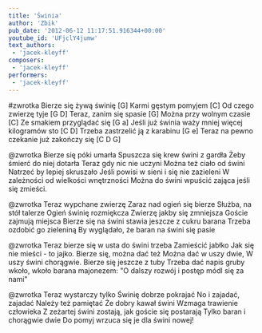 ```yaml
---
title: 'Świnia'
author: 'Zbik'
pub_date: '2012-06-12 11:17:51.916344+00:00'
youtube_id: 'UFjclY4jumw'
text_authors:
 - 'jacek-kleyff'
composers:
 - 'jacek-kleyff'
performers:
 - 'jacek-kleyff'
---
```


#zwrotka
Bierze się żywą świnię [G]
Karmi gęstym pomyjem [C]
Od czego zwierzę tyje [G D] 
Teraz, zanim się spasie [G]
Można przy wolnym czasie [C]
Ze smakiem przyglądać się [G a]
Jeśli już świnia waży mniej więcej kilogramów sto [C D]
Trzeba zastrzelić ją z karabinu [G e]
Teraz na pewno czekanie już zakończy się [C D G]

@zwrotka
Bierze się póki umarła
Spuszcza się krew świni z gardła
Żeby śmierć do niej dotarła
Teraz gdy nic nie uczyni
Można też ciało od świni
Natrzeć by lepiej skruszało
Jeśli powisi w sieni i się nie zazieleni
W zależności od wielkości wnętrzności
Można do świni wpuścić zająca jeśli się zmieści.

@zwrotka
Teraz wypchane zwierzę
Zaraz nad ogień się bierze
Służba, na stół talerze
Ogień świnię rozmiękcza
Zwierzę jakby się zmniejsza
Goście zajmują miejsca
Bierze się na świni stawia jeszcze z cukru barana
Trzeba ozdobić go zieleniną
By wyglądało, że baran na świni się pasie

@zwrotka
Teraz bierze się w usta do świni trzeba
Zamieścić jabłko
Jak się nie mieści - to jajko.
Bierze się, można dać też 
Można dać w uszy dwie,
W uszy świni chorągwie.
Bierze się jeszcze z tuby
Trzeba dać napis gruby
wkoło, wkoło barana majonezem:
"O dalszy rozwój i postęp módl się za nami"

@zwrotka
Teraz wystarczy tylko
Świnię dobrze pokrajać
No i zajadać, zajadać
Należy też pamiętać
Że dobry kawał świni
Wzmaga trawienie człowieka
Z zeżartej świni zostają, jak goście się postarają
Tylko baran i chorągwie dwie
Do pomyj wrzuca się je dla świni nowej!